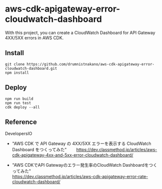 # aws-cdk-apigateway-error-cloudwatch-dashboard

With this project, you can create a CloudWatch Dashboard for API Gateway 4XX/5XX errors in AWS CDK.

## Install

```
git clone https://github.com/drumnistnakano/aws-cdk-apigateway-error-cloudwatch-dashboard.git
npm install
```

## Deploy

```
npm run build
npm run test
cdk deploy --all
```

## Reference

DevelopersIO  
- "AWS CDK で API Gateway の 4XX/5XX エラーを表示する CloudWatch Dashboard をつくってみた"　　
https://dev.classmethod.jp/articles/aws-cdk-apigateway-4xx-and-5xx-error-cloudwatch-dashboard/

- "AWS CDKでAPI Gatewayのエラー発生率のCloudWatch Dashboardをつくってみた"  
https://dev.classmethod.jp/articles/aws-cdk-apigateway-error-rate-cloudwatch-dashboard/
